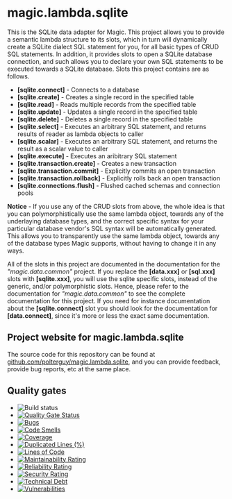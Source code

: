 
# magic.lambda.sqlite

This is the SQLite data adapter for Magic. This project allows you to provide a semantic lambda structure
to its slots, which in turn will dynamically create a SQLite dialect SQL statement for you, for all basic
types of CRUD SQL statements. In addition, it provides slots to open a SQLite database connection, and
such allows you to declare your own SQL statements to be executed towards a SQLite database. Slots
this project contains are as follows.

* __[sqlite.connect]__ - Connects to a database
* __[sqlite.create]__ - Creates a single record in the specified table
* __[sqlite.read]__ - Reads multiple records from the specified table
* __[sqlite.update]__ - Updates a single record in the specified table
* __[sqlite.delete]__ - Deletes a single record in the specified table
* __[sqlite.select]__ - Executes an arbitrary SQL statement, and returns results of reader as lambda objects to caller
* __[sqlite.scalar]__ - Executes an arbitrary SQL statement, and returns the result as a scalar value to caller
* __[sqlite.execute]__ - Executes an aribitrary SQL statement
* __[sqlite.transaction.create]__ - Creates a new transaction
* __[sqlite.transaction.commit]__ - Explicitly commits an open transaction
* __[sqlite.transaction.rollback]__ - Explicitly rolls back an open transaction
* __[sqlite.connections.flush]__ - Flushed cached schemas and connection pools

**Notice** - If you use any of the CRUD slots from above, the whole idea is that you can polymorphistically
use the same lambda object, towards any of the underlaying database types, and the correct specific syntax
for your particular database vendor's SQL syntax will be automatically generated. This allows you to
transparently use the same lambda object, towards any of the database types Magic supports, without having to
change it in any ways.

All of the slots in this project are documented in the documentation for the _"magic.data.common"_ project.
If you replace the **[data.xxx]** or **[sql.xxx]** slots with **[sqlite.xxx]**, you will use the sqlite specific
slots, instead of the generic, and/or polymorphistic slots.
Hence, please refer to the documentation for _"magic.data.common"_ to see the complete documentation for this
project. If you need for instance documentation about the **[sqlite.connect]** slot you should look for the
documentation for **[data.connect]**, since it's more or less the exact same documentation.

## Project website for magic.lambda.sqlite

The source code for this repository can be found at [github.com/polterguy/magic.lambda.sqlite](https://github.com/polterguy/magic.lambda.sqlite), and you can provide feedback, provide bug reports, etc at the same place.

## Quality gates

- ![Build status](https://github.com/polterguy/magic.lambda.sqlite/actions/workflows/build.yaml/badge.svg)
- [![Quality Gate Status](https://sonarcloud.io/api/project_badges/measure?project=polterguy_magic.lambda.sqlite&metric=alert_status)](https://sonarcloud.io/dashboard?id=polterguy_magic.lambda.sqlite)
- [![Bugs](https://sonarcloud.io/api/project_badges/measure?project=polterguy_magic.lambda.sqlite&metric=bugs)](https://sonarcloud.io/dashboard?id=polterguy_magic.lambda.sqlite)
- [![Code Smells](https://sonarcloud.io/api/project_badges/measure?project=polterguy_magic.lambda.sqlite&metric=code_smells)](https://sonarcloud.io/dashboard?id=polterguy_magic.lambda.sqlite)
- [![Coverage](https://sonarcloud.io/api/project_badges/measure?project=polterguy_magic.lambda.sqlite&metric=coverage)](https://sonarcloud.io/dashboard?id=polterguy_magic.lambda.sqlite)
- [![Duplicated Lines (%)](https://sonarcloud.io/api/project_badges/measure?project=polterguy_magic.lambda.sqlite&metric=duplicated_lines_density)](https://sonarcloud.io/dashboard?id=polterguy_magic.lambda.sqlite)
- [![Lines of Code](https://sonarcloud.io/api/project_badges/measure?project=polterguy_magic.lambda.sqlite&metric=ncloc)](https://sonarcloud.io/dashboard?id=polterguy_magic.lambda.sqlite)
- [![Maintainability Rating](https://sonarcloud.io/api/project_badges/measure?project=polterguy_magic.lambda.sqlite&metric=sqale_rating)](https://sonarcloud.io/dashboard?id=polterguy_magic.lambda.sqlite)
- [![Reliability Rating](https://sonarcloud.io/api/project_badges/measure?project=polterguy_magic.lambda.sqlite&metric=reliability_rating)](https://sonarcloud.io/dashboard?id=polterguy_magic.lambda.sqlite)
- [![Security Rating](https://sonarcloud.io/api/project_badges/measure?project=polterguy_magic.lambda.sqlite&metric=security_rating)](https://sonarcloud.io/dashboard?id=polterguy_magic.lambda.sqlite)
- [![Technical Debt](https://sonarcloud.io/api/project_badges/measure?project=polterguy_magic.lambda.sqlite&metric=sqale_index)](https://sonarcloud.io/dashboard?id=polterguy_magic.lambda.sqlite)
- [![Vulnerabilities](https://sonarcloud.io/api/project_badges/measure?project=polterguy_magic.lambda.sqlite&metric=vulnerabilities)](https://sonarcloud.io/dashboard?id=polterguy_magic.lambda.sqlite)
